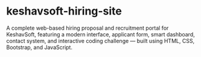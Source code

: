 # keshavsoft-hiring-site
A complete web-based hiring proposal and recruitment portal for KeshavSoft, featuring a modern interface, applicant form, smart dashboard, contact system, and interactive coding challenge — built using HTML, CSS, Bootstrap, and JavaScript.
